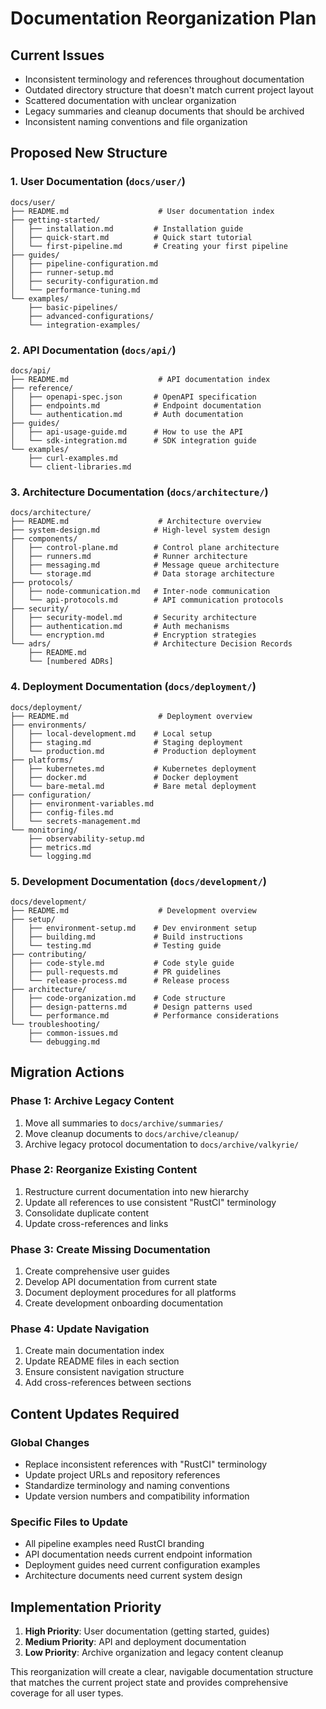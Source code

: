 # Documentation Reorganization Plan

## Current Issues
- Inconsistent terminology and references throughout documentation
- Outdated directory structure that doesn't match current project layout
- Scattered documentation with unclear organization
- Legacy summaries and cleanup documents that should be archived
- Inconsistent naming conventions and file organization

## Proposed New Structure

### 1. User Documentation (`docs/user/`)
```
docs/user/
├── README.md                    # User documentation index
├── getting-started/
│   ├── installation.md         # Installation guide
│   ├── quick-start.md          # Quick start tutorial
│   └── first-pipeline.md       # Creating your first pipeline
├── guides/
│   ├── pipeline-configuration.md
│   ├── runner-setup.md
│   ├── security-configuration.md
│   └── performance-tuning.md
└── examples/
    ├── basic-pipelines/
    ├── advanced-configurations/
    └── integration-examples/
```

### 2. API Documentation (`docs/api/`)
```
docs/api/
├── README.md                    # API documentation index
├── reference/
│   ├── openapi-spec.json       # OpenAPI specification
│   ├── endpoints.md            # Endpoint documentation
│   └── authentication.md       # Auth documentation
├── guides/
│   ├── api-usage-guide.md      # How to use the API
│   └── sdk-integration.md      # SDK integration guide
└── examples/
    ├── curl-examples.md
    └── client-libraries.md
```

### 3. Architecture Documentation (`docs/architecture/`)
```
docs/architecture/
├── README.md                    # Architecture overview
├── system-design.md            # High-level system design
├── components/
│   ├── control-plane.md        # Control plane architecture
│   ├── runners.md              # Runner architecture
│   ├── messaging.md            # Message queue architecture
│   └── storage.md              # Data storage architecture
├── protocols/
│   ├── node-communication.md   # Inter-node communication
│   └── api-protocols.md        # API communication protocols
├── security/
│   ├── security-model.md       # Security architecture
│   ├── authentication.md       # Auth mechanisms
│   └── encryption.md           # Encryption strategies
└── adrs/                       # Architecture Decision Records
    ├── README.md
    └── [numbered ADRs]
```

### 4. Deployment Documentation (`docs/deployment/`)
```
docs/deployment/
├── README.md                    # Deployment overview
├── environments/
│   ├── local-development.md    # Local setup
│   ├── staging.md              # Staging deployment
│   └── production.md           # Production deployment
├── platforms/
│   ├── kubernetes.md           # Kubernetes deployment
│   ├── docker.md               # Docker deployment
│   └── bare-metal.md           # Bare metal deployment
├── configuration/
│   ├── environment-variables.md
│   ├── config-files.md
│   └── secrets-management.md
└── monitoring/
    ├── observability-setup.md
    ├── metrics.md
    └── logging.md
```

### 5. Development Documentation (`docs/development/`)
```
docs/development/
├── README.md                    # Development overview
├── setup/
│   ├── environment-setup.md    # Dev environment setup
│   ├── building.md             # Build instructions
│   └── testing.md              # Testing guide
├── contributing/
│   ├── code-style.md           # Code style guide
│   ├── pull-requests.md        # PR guidelines
│   └── release-process.md      # Release process
├── architecture/
│   ├── code-organization.md    # Code structure
│   ├── design-patterns.md      # Design patterns used
│   └── performance.md          # Performance considerations
└── troubleshooting/
    ├── common-issues.md
    └── debugging.md
```

## Migration Actions

### Phase 1: Archive Legacy Content
1. Move all summaries to `docs/archive/summaries/`
2. Move cleanup documents to `docs/archive/cleanup/`
3. Archive legacy protocol documentation to `docs/archive/valkyrie/`

### Phase 2: Reorganize Existing Content
1. Restructure current documentation into new hierarchy
2. Update all references to use consistent "RustCI" terminology
3. Consolidate duplicate content
4. Update cross-references and links

### Phase 3: Create Missing Documentation
1. Create comprehensive user guides
2. Develop API documentation from current state
3. Document deployment procedures for all platforms
4. Create development onboarding documentation

### Phase 4: Update Navigation
1. Create main documentation index
2. Update README files in each section
3. Ensure consistent navigation structure
4. Add cross-references between sections

## Content Updates Required

### Global Changes
- Replace inconsistent references with "RustCI" terminology
- Update project URLs and repository references
- Standardize terminology and naming conventions
- Update version numbers and compatibility information

### Specific Files to Update
- All pipeline examples need RustCI branding
- API documentation needs current endpoint information
- Deployment guides need current configuration examples
- Architecture documents need current system design

## Implementation Priority
1. **High Priority**: User documentation (getting started, guides)
2. **Medium Priority**: API and deployment documentation
3. **Low Priority**: Archive organization and legacy content cleanup

This reorganization will create a clear, navigable documentation structure that matches the current project state and provides comprehensive coverage for all user types.